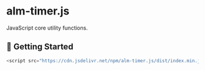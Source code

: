# alm-timer.js
JavaScript core utility functions.


## 🚀 Getting Started

```js
<script src="https://cdn.jsdelivr.net/npm/alm-timer.js/dist/index.min.js"></script>
```
